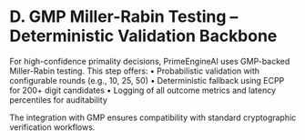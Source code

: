 # D. GMP Miller-Rabin Testing – Deterministic Validation Backbone

For high-confidence primality decisions, PrimeEngineAI uses GMP-backed Miller-Rabin testing. This step offers:
• Probabilistic validation with configurable rounds (e.g., 10, 25, 50)
• Deterministic fallback using ECPP for 200+ digit candidates
• Logging of all outcome metrics and latency percentiles for auditability

The integration with GMP ensures compatibility with standard cryptographic verification workflows.

